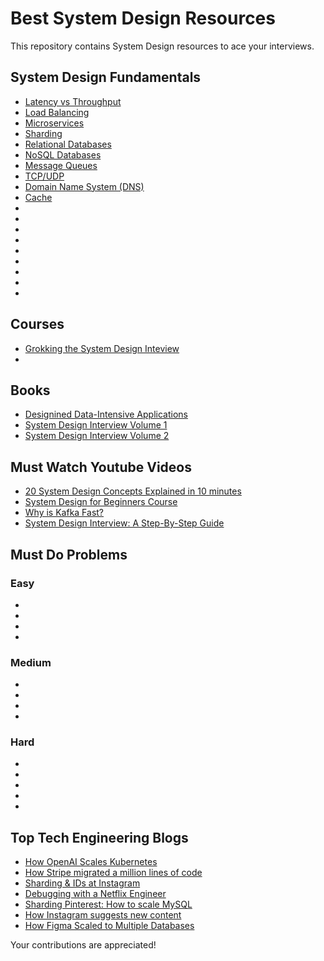 # Best System Design Resources

This repository contains System Design resources to ace your interviews.

## System Design Fundamentals
- [Latency vs Throughput]()
- [Load Balancing]()
- [Microservices]()
- [Sharding]()
- [Relational Databases]()
- [NoSQL Databases]()
- [Message Queues]()
- [TCP/UDP]()
- [Domain Name System (DNS)]()
- [Cache]()
- []()
- []()
- []()
- []()
- []()
- []()
- []()
- []()
- []()

## Courses
- [Grokking the System Design Inteview](https://www.designgurus.io/course/grokking-the-system-design-interview)
- []()


## Books
- [Designined Data-Intensive Applications](https://github.com/Nitin96Bisht/System-Design/blob/master/Designing%20Data%20Intensive%20Applications.pdf)
- [System Design Interview Volume 1](https://github.com/G33kzD3n/Catalogue/blob/master/System%20Design%20Interview%20An%20Insider%E2%80%99s%20Guide%20by%20Alex%20Xu%20(z-lib.org).pdf)
- [System Design Interview Volume 2](https://github.com/Nitin96Bisht/System-Design/blob/master/System%20Design%20Interview%20An%20Insider%E2%80%99s%20Guide%20by%20Alex%20Yu.pdf)

## Must Watch Youtube Videos
- [20 System Design Concepts Explained in 10 minutes](https://www.youtube.com/watch?v=i53Gi_K3o7I&t=60s)
- [System Design for Beginners Course](https://www.youtube.com/watch?v=m8Icp_Cid5o)
- [Why is Kafka Fast?](https://www.youtube.com/watch?v=UNUz1-msbOM)
- [System Design Interview: A Step-By-Step Guide](https://www.youtube.com/watch?v=i7twT3x5yv8)


## Must Do Problems

### Easy
- []()
- []()
- []()
- []()


### Medium
- []()
- []()
- []()
- []()


### Hard
- []()
- []()
- []()
- []()
- []()

## Top Tech Engineering Blogs
- [How OpenAI Scales Kubernetes](https://openai.com/research/scaling-kubernetes-to-7500-nodes)
- [How Stripe migrated a million lines of code](https://stripe.com/blog/migrating-to-typescript)
- [Sharding & IDs at Instagram](https://instagram-engineering.com/sharding-ids-at-instagram-1cf5a71e5a5c)
- [Debugging with a Netflix Engineer](https://netflixtechblog.com/life-of-a-netflix-partner-engineer-the-case-of-extra-40-ms-b4c2dd278513)
- [Sharding Pinterest: How to scale MySQL](https://medium.com/pinterest-engineering/sharding-pinterest-how-we-scaled-our-mysql-fleet-3f341e96ca6f)
- [How Instagram suggests new content](https://engineering.fb.com/2020/12/10/web/how-instagram-suggests-new-content/) 
- [How Figma Scaled to Multiple Databases](https://www.figma.com/blog/how-figma-scaled-to-multiple-databases/)


Your contributions are appreciated! 
